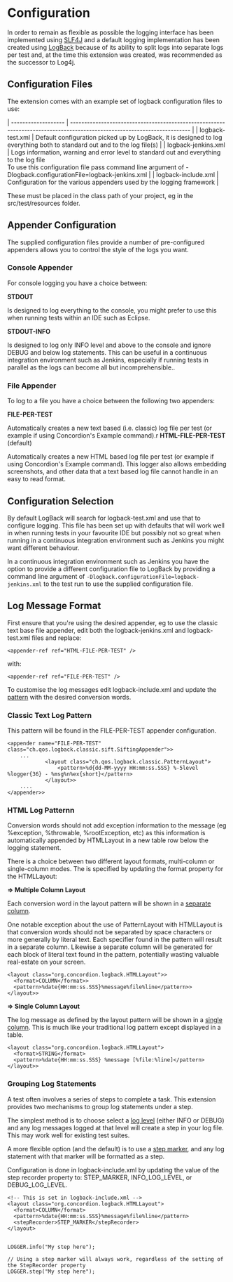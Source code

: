 # Configuration

In order to remain as flexible as possible the logging interface has been implemented using [SLF4J](http://slf4j.org) and a default logging implementation has been created using [LogBack](http://logback.qos.ch) because of its ability to split logs into separate logs per test and, at the time this extension was created, was recommended as the successor to Log4j.


## Configuration Files

The extension comes with an example set of logback configuration files to use:

| ------------------- | ------------------------------------------------------------------------------------------------------------------------ |
| logback-test.xml    | Default configuration picked up by LogBack, it is designed to log everything both to standard out and to the log file(s) |
| logback-jenkins.xml | Logs information, warning and error level to standard out and everything to the log file <br/> To use this configuration file pass command line argument of -Dlogback.configurationFile=logback-jenkins.xml |
| logback-include.xml | Configuration for the various appenders used by the logging framework |    


These must be placed in the class path of your project, eg in the src/test/resources folder. 



## Appender Configuration

The supplied configuration files provide a number of pre-configured appenders allows you to control the style of the logs you want.

### Console Appender

For console logging you have a choice between:

**STDOUT**

Is designed to log everything to the console, you might prefer to use this when running tests within an IDE such as Eclipse.

**STDOUT-INFO**

Is designed to log only INFO level and above to the console and ignore DEBUG and below log statements.  This can be useful in a continuous integration environment such as Jenkins, especially if running tests in parallel as the logs can become all but incomprehensible..

### File Appender

To log to a file you have a choice between the following two appenders:
 
**FILE-PER-TEST**

Automatically creates a new text based (i.e. classic) log file per test (or example if using Concordion's Example command).r
**HTML-FILE-PER-TEST** (default)


Automatically creates a new HTML based log file per test (or example if using Concordion's Example command).  This logger also allows embedding screenshots, and other data that a text based log file cannot handle in an easy to read format.


## Configuration Selection

By default LogBack will search for logback-test.xml and use that to configure logging.  This file has been set up with defaults that will work well in when running tests in your favourite IDE but possibly not so great when running in a continuous integration environment such as Jenkins you might want different behaviour.  

In a continuous integration environment such as Jenkins you have the option to provide a different configuration file to LogBack by providing a command line argument of `-Dlogback.configurationFile=logback-jenkins.xml` to the test run to use the supplied configuration file.


## Log Message Format

First ensure that you're using the desired appender, eg to use the classic text base file appender, edit both the logback-jenkins.xml and logback-test.xml files and replace: 
 
    <appender-ref ref="HTML-FILE-PER-TEST" />
    
with: 

    <appender-ref ref="FILE-PER-TEST" />


To customise the log messages edit logback-include.xml and update the [pattern](http://logback.qos.ch/manual/layouts.html#ClassicPatternLayout) with the desired conversion words.


### Classic Text Log Pattern

This pattern will be found in the FILE-PER-TEST appender configuration.

    <appender name="FILE-PER-TEST" class="ch.qos.logback.classic.sift.SiftingAppender">>
    	...		
    			<layout class="ch.qos.logback.classic.PatternLayout">
    				<pattern>%d{dd-MM-yyyy HH:mm:ss.SSS} %-5level %logger{36} - %msg%n%ex{short}</pattern> 
    			</layout>>
    	....
    </appender>>


### HTML Log Patternn
Conversion words should not add exception information to the message (eg %exception, %throwable, %rootException, etc) as this information is automatically appended by HTMLLayout in a new table row below the logging statement.

There is a choice between two different layout formats, multi-column or single-column modes.  The is specified by updating the format property for the HTMLLayout:

**&#8658; Multiple Column Layout**

Each conversion word in the layout pattern will be shown in a [separate column](- "c:assertTrue=multiColumnLayout()").  

One notable exception about the use of PatternLayout with HTMLLayout is that conversion words should not be separated by space characters or more generally by literal text. Each specifier found in the pattern will result in a separate column. Likewise a separate column will be generated for each block of literal text found in the pattern, potentially wasting valuable real-estate on your screen.

    <layout class="org.concordion.logback.HTMLLayout">>
      <format>COLUMN</format>>
      <pattern>%date{HH:mm:ss.SSS}%message%file%line</pattern>>
    </layout>>

**&#8658; Single Column Layout**

The log message as defined by the layout pattern will be shown in a [single column](- "c:assertTrue=singleColumnLayout()").  This is much like your traditional log pattern except displayed in a table.

    <layout class="org.concordion.logback.HTMLLayout">
      <format>STRING</format>
      <pattern>%date{HH:mm:ss.SSS} %message [%file:%line]</pattern>
    </layout>>
    
### Grouping Log Statements

A test often involves a series of steps to complete a task.  This extension provides two mechanisms to group log statements under a step.  

The simplest method is to choose select a [log level](- "c:assertTrue=recordStepsUsingLogLevel()") (either INFO or DEBUG) and any log messages logged at that level will create a step in your log file.  This may work well for existing test suites.  

A more flexible option (and the default) is to use a [step marker](- "c:assertTrue=recordStepsUsingStepMarker()"), and any log statement with that marker will be formatted as a step.  

Configuration is done in logback-include.xml by updating the value of the step recorder property to: STEP_MARKER, INFO_LOG_LEVEL, or DEBUG_LOG_LEVEL.

    <!-- This is set in logback-include.xml -->
    <layout class="org.concordion.logback.HTMLLayout">
      <format>COLUMN</format>
      <pattern>%date{HH:mm:ss.SSS}%message%file%line</pattern>
      <stepRecorder>STEP_MARKER</stepRecorder>
    </layout>
    
        
    LOGGER.info("My step here");

    // Using a step marker will always work, regardless of the setting of the StepRecorder property
    LOGGER.step("My step here");
    